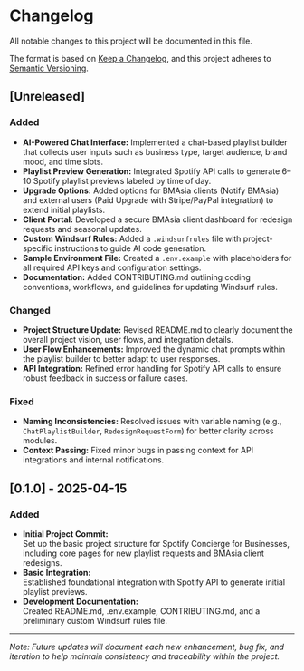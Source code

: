 # Changelog

All notable changes to this project will be documented in this file.

The format is based on [Keep a Changelog](https://keepachangelog.com/en/1.0.0/), and this project adheres to [Semantic Versioning](https://semver.org/).

## [Unreleased]
### Added
- **AI-Powered Chat Interface:** Implemented a chat-based playlist builder that collects user inputs such as business type, target audience, brand mood, and time slots.
- **Playlist Preview Generation:** Integrated Spotify API calls to generate 6–10 Spotify playlist previews labeled by time of day.
- **Upgrade Options:** Added options for BMAsia clients (Notify BMAsia) and external users (Paid Upgrade with Stripe/PayPal integration) to extend initial playlists.
- **Client Portal:** Developed a secure BMAsia client dashboard for redesign requests and seasonal updates.
- **Custom Windsurf Rules:** Added a `.windsurfrules` file with project-specific instructions to guide AI code generation.
- **Sample Environment File:** Created a `.env.example` with placeholders for all required API keys and configuration settings.
- **Documentation:** Added CONTRIBUTING.md outlining coding conventions, workflows, and guidelines for updating Windsurf rules.

### Changed
- **Project Structure Update:** Revised README.md to clearly document the overall project vision, user flows, and integration details.
- **User Flow Enhancements:** Improved the dynamic chat prompts within the playlist builder to better adapt to user responses.
- **API Integration:** Refined error handling for Spotify API calls to ensure robust feedback in success or failure cases.

### Fixed
- **Naming Inconsistencies:** Resolved issues with variable naming (e.g., `ChatPlaylistBuilder`, `RedesignRequestForm`) for better clarity across modules.
- **Context Passing:** Fixed minor bugs in passing context for API integrations and internal notifications.

## [0.1.0] - 2025-04-15
### Added
- **Initial Project Commit:**  
  Set up the basic project structure for Spotify Concierge for Businesses, including core pages for new playlist requests and BMAsia client redesigns.
- **Basic Integration:**  
  Established foundational integration with Spotify API to generate initial playlist previews.
- **Development Documentation:**  
  Created README.md, .env.example, CONTRIBUTING.md, and a preliminary custom Windsurf rules file.

---

*Note: Future updates will document each new enhancement, bug fix, and iteration to help maintain consistency and traceability within the project.*
